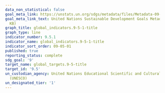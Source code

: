 ```yaml
---
data_non_statistical: false
goal_meta_link: https://unstats.un.org/sdgs/metadata/files/Metadata-09-05-01.pdf
goal_meta_link_text: United Nations Sustainable Development Goals Metadata (PDF 382
  KB)
graph_title: global_indicators.9-5-1-title
graph_type: line
indicator_number: 9.5.1
indicator_name: global_indicators.9-5-1-title
indicator_sort_order: 09-05-01
published: true
reporting_status: complete
sdg_goal: '9'
target_name: global_targets.9-5-title
target_id: '9.5'
un_custodian_agency: United Nations Educational Scientific and Cultural Organization
  (UNESCO)
un_designated_tier: '1'
---
```

